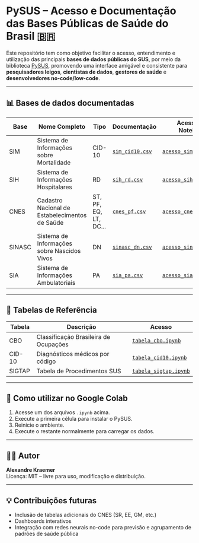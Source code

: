 # PySUS – Acesso e Documentação das Bases Públicas de Saúde do Brasil 🇧🇷

Este repositório tem como objetivo facilitar o acesso, entendimento e utilização das principais **bases de dados públicas do SUS**, por meio da biblioteca [PySUS](https://github.com/AlertaDengue/PySUS), promovendo uma interface amigável e consistente para **pesquisadores leigos**, **cientistas de dados**, **gestores de saúde** e **desenvolvedores no-code/low-code**.

---

## 📊 Bases de dados documentadas

| Base | Nome Completo | Tipo | Documentação | Acesso via Notebook |
|------|----------------|------|------------------|-----------------------|
| SIM  | Sistema de Informações sobre Mortalidade | CID-10 | [`sim_cid10.csv`](tabelas/sim_cid10.csv) | [`acesso_sim.ipynb`](notebooks/acesso_sim.ipynb) |
| SIH  | Sistema de Informações Hospitalares | RD | [`sih_rd.csv`](tabelas/sih_rd.csv) | [`acesso_sih.ipynb`](notebooks/acesso_sih.ipynb) |
| CNES | Cadastro Nacional de Estabelecimentos de Saúde | ST, PF, EQ, LT, DC... | [`cnes_pf.csv`](tabelas/cnes_pf.csv) | [`acesso_cnes_st.ipynb`](notebooks/acesso_cnes_st.ipynb) |
| SINASC | Sistema de Informações sobre Nascidos Vivos | DN | [`sinasc_dn.csv`](tabelas/sinasc_dn.csv) | [`acesso_sinasc.ipynb`](notebooks/acesso_sinasc.ipynb) |
| SIA  | Sistema de Informações Ambulatoriais | PA | [`sia_pa.csv`](tabelas/sia_pa.csv) | [`acesso_sia.ipynb`](notebooks/acesso_sia.ipynb) |

---

## 🧩 Tabelas de Referência

| Tabela | Descrição | Acesso |
|--------|-----------|--------|
| CBO    | Classificação Brasileira de Ocupações | [`tabela_cbo.ipynb`](notebooks/tabela_cbo.ipynb) |
| CID-10 | Diagnósticos médicos por código | [`tabela_cid10.ipynb`](notebooks/tabela_cid10.ipynb) |
| SIGTAP | Tabela de Procedimentos SUS | [`tabela_sigtap.ipynb`](notebooks/tabela_sigtap.ipynb) |

---

## 🚀 Como utilizar no Google Colab

1. Acesse um dos arquivos `.ipynb` acima.
2. Execute a primeira célula para instalar o PySUS.
3. Reinicie o ambiente.
4. Execute o restante normalmente para carregar os dados.

---

## 👨‍🔬 Autor

**Alexandre Kraemer**  
Licença: MIT – livre para uso, modificação e distribuição.

---

## 💡 Contribuições futuras

- Inclusão de tabelas adicionais do CNES (SR, EE, GM, etc.)
- Dashboards interativos
- Integração com redes neurais no-code para previsão e agrupamento de padrões de saúde pública

